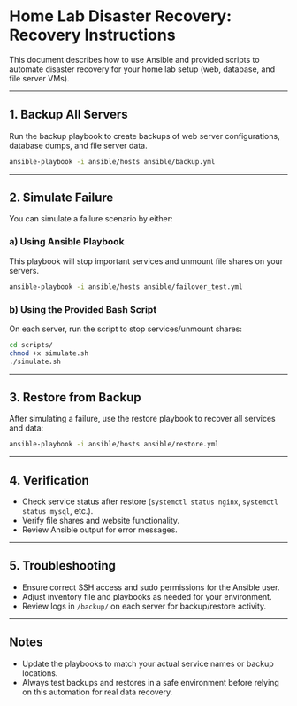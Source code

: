 # Home Lab Disaster Recovery: Recovery Instructions

This document describes how to use Ansible and provided scripts to automate disaster recovery for your home lab setup (web, database, and file server VMs).

---

## 1. Backup All Servers

Run the backup playbook to create backups of web server configurations, database dumps, and file server data.

```bash
ansible-playbook -i ansible/hosts ansible/backup.yml
```

---

## 2. Simulate Failure

You can simulate a failure scenario by either:

### a) Using Ansible Playbook

This playbook will stop important services and unmount file shares on your servers.

```bash
ansible-playbook -i ansible/hosts ansible/failover_test.yml
```

### b) Using the Provided Bash Script

On each server, run the script to stop services/unmount shares:

```bash
cd scripts/
chmod +x simulate.sh
./simulate.sh
```

---

## 3. Restore from Backup

After simulating a failure, use the restore playbook to recover all services and data:

```bash
ansible-playbook -i ansible/hosts ansible/restore.yml
```

---

## 4. Verification

- Check service status after restore (`systemctl status nginx`, `systemctl status mysql`, etc.).
- Verify file shares and website functionality.
- Review Ansible output for error messages.

---

## 5. Troubleshooting

- Ensure correct SSH access and sudo permissions for the Ansible user.
- Adjust inventory file and playbooks as needed for your environment.
- Review logs in `/backup/` on each server for backup/restore activity.

---

## Notes

- Update the playbooks to match your actual service names or backup locations.
- Always test backups and restores in a safe environment before relying on this automation for real data recovery.

